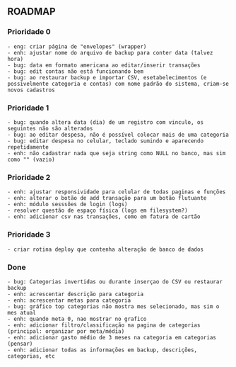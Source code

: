 ## ROADMAP

### Prioridade 0
    - eng: criar página de "envelopes" (wrapper)
    - enh: ajustar nome do arquivo de backup para conter data (talvez hora)
    - bug: data em formato americana ao editar/inserir transações
    - bug: edit contas não está funcionando bem
    - bug: ao restaurar backup e importar CSV, esetabelecimentos (e possivelmente categoria e contas) com nome padrão do sistema, criam-se novos cadastros

### Prioridade 1
    - bug: quando altera data (dia) de um registro com vinculo, os seguintes não são alterados
    - bug: ao editar despesa, não é possível colocar mais de uma categoria
    - bug: editar despesa no celular, teclado sumindo e aparecendo repetidamente
    - enh: não cadastrar nada que seja string como NULL no banco, mas sim como "" (vazio)

### Prioridade 2
    - enh: ajustar responsividade para celular de todas paginas e funções
    - enh: alterar o botão de add transação para um botão flutuante
    - enh: módulo sesssões de login (logs)
    - resolver questão de espaço física (logs em filesystem?)
    - enh: adicionar csv nas transações, como em fatura de cartão

### Prioridade 3
    - criar rotina deploy que contenha alteração de banco de dados


### Done
    - bug: Categorias invertidas ou durante inserçao do CSV ou restaurar backup
    - enh: acrescentar descrição para categoria
    - enh: acrescentar metas para categoria
    - bug: gráfico top categorias não mostra mes selecionado, mas sim o mes atual
    - enh: quando meta 0, nao mostrar no grafico
    - enh: adicionar filtro/classificação na pagina de categorias (principal: organizar por meta/média)
    - enh: adicionar gasto médio de 3 meses na categoria em categorias (pensar)
    - enh: adicionar todas as informações em backup, descrições, categorias, etc